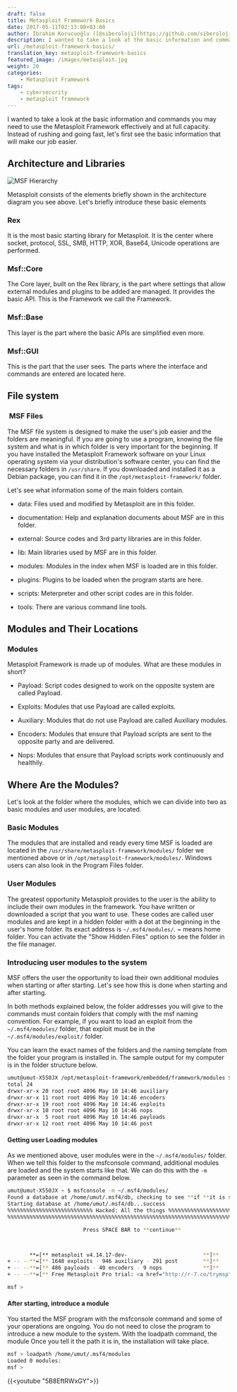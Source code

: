 ```yaml
---
draft: false
title: Metasploit Framework Basics
date: 2017-05-11T02:13:00+03:00
author: İbrahim Korucuoğlu ([@siberoloji](https://github.com/siberoloji))
description: I wanted to take a look at the basic information and commands you may need to use the Metasploit Framework effectively and at full capacity.
url: /metasploit-framework-basics/
translation_key: metasploit-framework-basics
featured_image: /images/metasploit.jpg
weight: 20
categories:
    - Metasploit Framework
tags:
    - cybersecurity
    - metasploit framework
---
```

I wanted to take a look at the basic information and commands you may need to use the Metasploit Framework effectively and at full capacity. Instead of rushing and going fast, let's first see the basic information that will make our job easier.

## Architecture and Libraries

![MSF Hierarchy](/images/msfarch.png)

Metasploit consists of the elements briefly shown in the architecture diagram you see above. Let's briefly introduce these basic elements

### Rex

It is the most basic starting library for Metasploit. It is the center where socket, protocol, SSL, SMB, HTTP, XOR, Base64, Unicode operations are performed.

### Msf::Core

The Core layer, built on the Rex library, is the part where settings that allow external modules and plugins to be added are managed. It provides the basic API. This is the Framework we call the Framework.

### Msf::Base

This layer is the part where the basic APIs are simplified even more.

### Msf::GUI

This is the part that the user sees. The parts where the interface and commands are entered are located here.

## File system

###  MSF Files

The MSF file system is designed to make the user's job easier and the folders are meaningful. If you are going to use a program, knowing the file system and what is in which folder is very important for the beginning. If you have installed the Metasploit Framework software on your Linux operating system via your distribution's software center, you can find the necessary folders in `/usr/share`. If you downloaded and installed it as a Debian package, you can find it in the `/opt/metasploit-framework/` folder.

Let's see what information some of the main folders contain.

* data: Files used and modified by Metasploit are in this folder.

* documentation: Help and explanation documents about MSF are in this folder.

* external: Source codes and 3rd party libraries are in this folder.

* lib: Main libraries used by MSF are in this folder.

* modules: Modules in the index when MSF is loaded are in this folder.

* plugins: Plugins to be loaded when the program starts are here.

* scripts: Meterpreter and other script codes are in this folder.

* tools: There are various command line tools.

## Modules and Their Locations

### Modules

Metasploit Framework is made up of modules. What are these modules in short?

* Payload: Script codes designed to work on the opposite system are called Payload.

* Exploits: Modules that use Payload are called exploits.

* Auxiliary: Modules that do not use Payload are called Auxiliary modules.

* Encoders: Modules that ensure that Payload scripts are sent to the opposite party and are delivered.

* Nops: Modules that ensure that Payload scripts work continuously and healthily.

## Where Are the Modules?

Let's look at the folder where the modules, which we can divide into two as basic modules and user modules, are located.

### Basic Modules

The modules that are installed and ready every time MSF is loaded are located in the `/usr/share/metasploit-framework/modules/` folder we mentioned above or in `/opt/metasploit-framework/modules/`. Windows users can also look in the Program Files folder.

### User Modules

The greatest opportunity Metasploit provides to the user is the ability to include their own modules in the framework. You have written or downloaded a script that you want to use. These codes are called user modules and are kept in a hidden folder with a dot at the beginning in the user's home folder. Its exact address is `~/.msf4/modules/`. ~ means home folder. You can activate the "Show Hidden Files" option to see the folder in the file manager.

### Introducing user modules to the system

MSF offers the user the opportunity to load their own additional modules when starting or after starting. Let's see how this is done when starting and after starting.

In both methods explained below, the folder addresses you will give to the commands must contain folders that comply with the msf naming convention. For example, if you want to load an exploit from the `~/.msf4/modules/` folder, that exploit must be in the `~/.msf4/modules/exploit/` folder.

You can learn the exact names of the folders and the naming template from the folder your program is installed in. The sample output for my computer is in the folder structure below.

```bash
umut@umut-X550JX /opt/metasploit-framework/embedded/framework/modules $ ls -l
total 24
drwxr-xr-x 20 root root 4096 May 10 14:46 auxiliary
drwxr-xr-x 11 root root 4096 May 10 14:46 encoders
drwxr-xr-x 19 root root 4096 May 10 14:46 exploits
drwxr-xr-x 10 root root 4096 May 10 14:46 nops
drwxr-xr-x  5 root root 4096 May 10 14:46 payloads
drwxr-xr-x 12 root root 4096 May 10 14:46 post
```

#### Getting user Loading modules

As we mentioned above, user modules were in the `~/.msf4/modules/` folder. When we tell this folder to the msfconsole command, additional modules are loaded and the system starts like that. We can do this with the `-m` parameter as seen in the command below.

```bash
umut@umut-X550JX ~ $ msfconsole -m ~/.msf4/modules/
Found a database at /home/umut/.msf4/db, checking to see **if **it is started
Starting database at /home/umut/.msf4/db...success
%%%%%%%%%%%%%%%%%%%%%%%%%%% Hacked: All the things %%%%%%%%%%%%%%%%%%%%%%%%%%%%%
%%%%%%%%%%%%%%%%%%%%%%%%%%%%%%%%%%%%%%%%%%%%%%%%%%%%%%%%%%%%%%%%%%%%%%%%%%%%%%%%

                        Press SPACE BAR to **continue**



       **=[** metasploit v4.14.17-dev-                        **]**
+ -- --**=[** 1648 exploits - 946 auxiliary - 291 post        **]**
+ -- --**=[** 486 payloads - 40 encoders - 9 nops             **]**
+ -- --**=[** Free Metasploit Pro trial: <a href="http://r-7.co/trymsp">http://r-7.co/trymsp</a> **]**

msf > 
```

#### After starting, introduce a module

You started the MSF program with the msfconsole command and some of your operations are ongoing. You do not need to close the program to introduce a new module to the system. With the loadpath command, the module Once you tell it the path it is in, the installation will take place.

```bash
msf > loadpath /home/umut/.msf4/modules
Loaded 0 modules:
msf > 
```

{{<youtube "5B8EftRWxGY">}}
